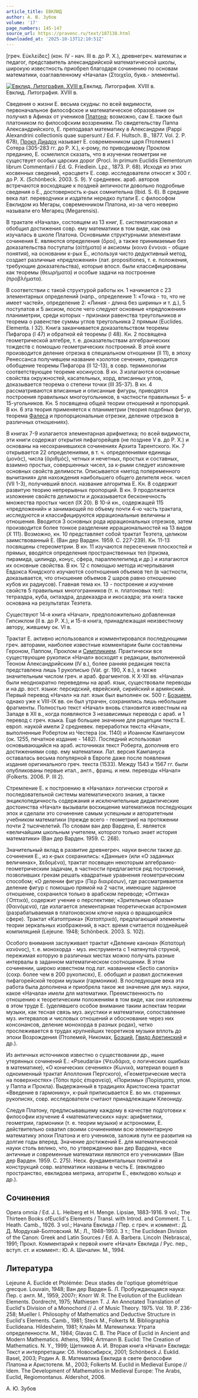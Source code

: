 ```yaml
---
article_title: ЕВКЛИД
author: А. Ю. Зубов
volume: '17'
page_numbers: 145-147
source_url: https://pravenc.ru/text/187138.html
downloaded_at: '2025-10-13T12:10:51Z'
---
```


[греч. Εὐκλείδες] (кон. IV - нач. III в. до Р. Х.), древнегреч. математик и педагог, представитель александрийской математической школы, широкую известность приобрел благодаря сочинению по основам математики, озаглавленному «Начала» (Στοιχεῖα, букв.- элементы).

[![Евклид. Литография. XVIII в.](https://pravenc.ru/data/436/492/1234/i200.jpg "Кликните для увеличения картинки")](https://pravenc.ru/data/436/492/1234/i400.jpg)Евклид. Литография. XVIII в.  
Евклид. Литография. XVIII в.

Сведения о жизни Е. весьма скудны: по всей видимости, первоначальное философское и математическое образование он получил в Афинах от учеников [Платона](https://pravenc.ru/text/Платон.html); возможно, сам Е. также был платоником по философским воззрениям. По свидетельству Паппа Александрийского, Е. преподавал математику в Александрии (Pappi Alexandrini collectionis quae supersunt / Ed. F. Hultsch. B., 1877. Vol. 2. P. 678), [Прокл Диадох](<https://pravenc.ru/text/Прокл Диадох.html>) называет Е. современником царя Птолемея I Сотера (305-283 гг. до Р. Х.), к-рому, по приводимому Проклом преданию, Е. осмелился сказать, что в изучении геометрии не существует особых царских дорог (Procl. In primum Euclidis Elementorum librum Commentarii / Ed. G. Friedlein. Lpz., 1873. P. 68). Исходя из этих косвенных сведений, «расцвет» Е. совр. исследователи относят к 300 г. до Р. Х. (Schönbeck. 2003. S. 9). У средневек. араб. авторов встречаются восходящие к поздней античности довольно подробные сведения о Е., достоверность к-рых сомнительна (Ibid. S. 6). В средние века лат. переводчики и издатели нередко путали Е. с философом Евклидом из Мегары, современником Платона, из-за чего неверно называли его Мегарец (Megarensis).

В трактате «Начала», состоящем из 13 книг, Е. систематизировал и обобщил достижения совр. ему математики в том виде, как она изучалась в школе Платона. Основными структурными элементами сочинения Е. являются определения (ὅροι), а также принимаемые без доказательства постулаты (αἰτήματα) и аксиомы (κοινα ἔννοιαι - общие понятия), на основании к-рых Е., используя чисто дедуктивный метод, создает различные «предложения» (лат. propositiones, т. е. положения, требующие доказательства), которые впосл. были классифицированы как теоремы (θεωρήματα) и особые задачи на построение (προβλήματα).

В соответствии с такой структурой работы кн. 1 начинается с 23 элементарных определений (напр., определение 1: «Точка - то, что не имеет частей», определение 2: «Линия - длина без ширины» и т. д.), 5 постулатов и 5 аксиом, после чего следуют основные «предложения» планиметрии, среди которых - признаки равенства треугольников и теорема о равенстве суммы углов треугольника 2 прямым (Euclides. Elementa. I 32). Книга заканчивается доказательством теоремы Пифагора (I 47) и обратной ей теоремы (I 48). Кн. 2 посвящена геометрической алгебре, т. е. доказательствам алгебраических тождеств с помощью геометрических построений. В этой книге производится деление отрезка в специальном отношении (II 11), в эпоху Ренессанса получившем название «золотое сечение», приводится обобщение теоремы Пифагора (II 12-13), в совр. терминологии соответствующее теореме косинусов. В кн. 3 излагаются основные свойства окружностей, касательных, хорд, вписанных углов, доказывается теорема о степени точки (III 35-37). В кн. 4 рассматриваются вписанные и описанные фигуры, приводятся построения правильных многоугольников, в частности правильных 5- и 15-угольников. Кн. 5 посвящена общей теории отношений и пропорций. В кн. 6 эта теория применяется к планиметрии (теория подобных фигур, теорема [Фалеса](https://pravenc.ru/text/Фалеса.html) и пропорциональные отрезки, деление отрезков в различных отношениях).

В книгах 7-9 излагается элементарная арифметика; по всей видимости, эти книги содержат открытия пифагорейцев (не позднее V в. до Р. Х.) и основаны на несохранившихся сочинениях Архита Тарентского. Кн. 7 открывается 22 определениями, в т. ч. определениями единицы (μονάς), числа (ἀριθμός), четных и нечетных, простых и составных, взаимно простых, совершенных чисел, за к-рыми следует изложение основных свойств делимости. Описывается «метод попеременного вычитания» для нахождения наибольшего общего делителя неск. чисел (VII 1-3), получивший впосл. название алгоритма Е. Кн. 8 содержит развитую теорию непрерывных пропорций. В кн. 9 продолжается изложение свойств делимости и доказывается бесконечность множества простых чисел (IX 20). В 10-й кн., содержащей 115 «предложений» и занимающей по объему почти 4-ю часть трактата, исследуются и классифицируются иррациональные величины и отношения. Вводится 3 основных рода иррациональных отрезков, затем производится более тонкое разделение иррациональностей на 13 видов (X 111). Возможно, кн. 10 представляет собой трактат Теэтета, целиком заимствованный Е. (Ван дер Варден. 1959. С. 227-239). Кн. 11-13 посвящены стереометрии. В кн. 11 изучаются пересечения плоскостей и прямых, вводятся определения пространственных тел (призма, пирамида, цилиндр, конус, сфера, параллелепипед и др.) и излагаются их основные свойства. В кн. 12 с помощью метода исчерпывания Евдокса Книдского изучаются соотношения объемов тел (в частности, доказывается, что отношение объемов 2 шаров равно отношению кубов их радиусов). Главная тема кн. 13 - построение и изучение свойств 5 правильных многогранников (т. н. платоновых тел): тетраэдра, куба, октаэдра, додекаэдра и икосаэдра; эта книга также основана на результатах Теэтета.

Существуют 14-я книга «Начал», предположительно добавленная Гипсиклом (II в. до Р. Х.), и 15-я книга, принадлежащая неизвестному автору, жившему ок. VI в.

Трактат Е. активно использовался и комментировался последующими греч. авторами, наиболее известные комментарии были составлены Героном, Паппом, Проклом и [Симпликием](https://pravenc.ru/text/Симпликием.html). Практически все существующие рукописи «Начал» восходят к редакции, выполненной Теоном Александрийским (IV в.), более ранняя редакция текста представлена лишь 1 рукописью (Vat. gr. 190, X в.), а также значительным числом греч. и араб. фрагментов. К X-XII вв. «Начала» были неоднократно переведены на араб. язык, существовали переводы и на др. вост. языки: персидский, еврейский, сирийский и армянский. Первый перевод «Начал» на лат. язык был выполнен ок. 500 г. [Боэцием](https://pravenc.ru/text/Боэций.html), однако уже к VIII-IX вв. он был утрачен, сохранились лишь небольшие фрагменты. Полностью текст «Начал» вновь становится известным на Западе в XII в., когда появляются 3 независимых перевода с араб. и 1 перевод с греч. языка. Еще большее значение для рецепции текста Е. европ. наукой имели 2 средневек. переработки текста «Начал», выполненные Робертом из Честера (ок. 1140) и Иоанном Кампанусом (ок. 1255, печатное издание - 1482). Последний использовал основывающийся на араб. источниках текст Роберта, дополнив его достижениями совр. ему математики. Лат. версия Кампануса оставалась весьма популярной в Европе даже после появления издания оригинального греч. текста (1533). Между 1543 и 1567 гг. были опубликованы первые итал., англ., франц. и нем. переводы «Начал» (Folkerts. 2006. P. III 2).

Стремление Е. к построению в «Началах» логически строгой и последовательной системы математического знания, а также энциклопедичность содержания и исключительные дидактические достоинства «Начал» вызывали восхищение математиков последующих эпох и сделали это сочинение самым успешным и авторитетным учебником математики (прежде всего - геометрии) на протяжении почти 2 тысячелетий. По словам ван дер Вардена, Е. является «величайшим школьным учителем, которого только знает история математики» (Ван дер Варден. 1959. С. 268).

Значительный вклад в развитие древнегреч. науки внесли также др. сочинения Е., из к-рых сохранились: «Данные» (или «О заданных величинах», Ϫεδομένα), трактат посвящен некоторым алгебраико-геометрическим задачам, в частности предлагается ряд построений, позволивших грекам решать квадратные уравнения геометрическим способом; «О делении фигур» (Περ διαιρέσων), где рассматривается деление фигур с помощью прямой на 2 части, имеющие заданное отношение, сохранился только в арабском переводе; «Оптика» (᾿Οπτικά), содержит учение о перспективе; «Зрительные образы» (Θαινόμενα), где излагается элементарная теоретическая астрономия (разрабатываемая в платоновском ключе наука о вращающейся сфере). Трактат «Катоптрика» (Κατοπτρικά), предлагающий элементы теории зеркальных изображений, в наст. время считается позднейшей компиляцией (Lejeune. 1948; Schönbeck. 2003. S. 102).

Особого внимания заслуживает трактат «Деление канона» (Κατατομὴ κανόνος), т. е. монохорда - муз. инструмента с 1 натянутой струной, пережимая которую в различных местах можно 
получать разные интервалы в заданном математическом соотношении. В этом сочинении, широко известном под лат. названием «Sectio canonis» (сохр. более чем в 200 рукописях), Е. обобщил и развил достижения пифагорейской теории музыки (гармоники). В последующие века эта работа была дополнена и приобрела такое же значение для муз. науки, какое «Начала» имели для математики. Преемственность по отношению к теоретическим положениям в том виде, как они изложены в этом труде Е. (уделявшего особое внимание таким аспектам теории музыки, как тесная связь муз. акустики и математики, сопоставление муз. интервалов и числовых отношений и обоснование через них консонансов, деление монохорда в разных родах), четко прослеживается в трудах крупнейших теоретиков музыки вплоть до эпохи Возрождения (Птолемей, Никомах, [Боэций](https://pravenc.ru/text/Боэций.html), [Гвидо Аретинский](<https://pravenc.ru/text/Гвидо Аретинский.html>) и др.).

Из античных источников известно о существовании др., ныне утерянных сочинений Е.: «Pseudaria» (Ψευδάρια, о логических ошибках в математике), «О конических сечениях» (Κωνικά, материал вошел в одноименный трактат Аполлония Пергского), «Геометрические места на поверхностях» (Τόποι πρὸς ἐπιφανείᾳ), «Поризмы» (Πορίσματα, упом. у Паппа и Прокла). Выдержанный в традициях Аристоксена трактат «Введение в гармонику», к-рый приписывается Е. во мн. старинных рукописях, совр. исследователи считают принадлежащим Клеониду.

Следуя Платону, предписывавшему каждому в качестве подготовки к философии изучение 4 «математических» наук: арифметики, геометрии, гармоники (т. е. теории музыки) и астрономии, Е. действительно охватил своими сочинениями всю элементарную математику эпохи Платона и его учеников, заложив пути ее развития на долгие годы вперед. Значение достижений Е. для математической науки столь велико, что, по утверждению ван дер Вардена, «все античные и современные математики являются его учениками» (Ван дер Варден. 1959. С. 275). Неск. фундаментальных понятий и конструкций совр. математики названы в честь Е. (евклидово пространство, евклидова метрика, алгоритм Е., евклидово кольцо и др.).

## Сочинения

Opera omnia / Ed. J. L. Heiberg et H. Menge. Lipsiae, 1883-1916. 9 vol.; The Thirteen Books ofEuclid's Elements / Transl. with Introd. and Comment. T. L. Heath. Camb., 1926. 3 vol.; Начала Евклида / Пер. с греч. и коммент.: Д. Д. Мордухай-Болтовский. М.; Л., 1948-1950. 3 т.; The Euclidean Division of the Canon: Greek and Latin Sources / Ed. A. Barbera. Lincoln (Nebrasca), 1991; Прокл. Комментарий к первой книге «Начал» Евклида / Рус. пер., вступ. ст. и коммент.: Ю. А. Шичалин. М., 1994.

## Литература

Lejeune A. Euclide et Ptolémée: Deux stades de l'optique géométrique grecque. Louvain, 1948; Ван дер Варден Б. Л. Пробуждающаяся наука: Пер. с англ. М., 1959, 2007r; Knorr W. R. The Evolution of the Euclidean Elements. Dordrecht, 1975; Mathiesen T. J. An Annotated Translation of Euclid's Division of a Monochord // J. of Music Theory. 1975. Vol. 19. P. 236-258; Mueller I. Philosophy of Mathematics and Deductive Structure in Euclid's Elements. Camb., 1981; Steck M., Folkerts M. Bibliographia Euclideana. Hildesheim, 1981; Клайн М. Математика: Утрата определенности. М., 1984; Glavas C. B. The Place of Euclid in Ancient and Modern Mathematics. Athens, 1994; Artmann B. Euclid: The Creation of Mathematics. N. Y., 1999; Щетников А. И. Вторая книга «Начал» Евклида: Текст и интерпретации: Сб. Новосибирск, 2001; Schönbeck J. Euklid. Basel, 2003; Родин А. В. Математика Евклида в свете философии Платона и Аристотеля. М., 2003; Folkerts M. Euclid in Medieval Europe // Idem. The Development of Mathematics in Medieval Europe: The Arabs, Euclid, Regiomontanus. Aldershot, 2006.

А. Ю. Зубов
